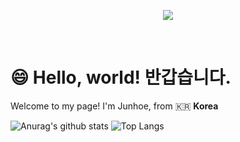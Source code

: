  
<p align='center'>
    <img src="https://capsule-render.vercel.app/api?type=waving&color=auto&height=400&section=header&text=Hello,%20World!&fontSize=90&animation=scaleIn&fontAlignY=38&desc=안녕하세요!%20프론트엔드%20개발자%20김준회입니다!&descAlignY=51&descAlign=55"/>
</p>
<br/>

# 😄 Hello, world! 반갑습니다.

Welcome to my page!
I'm Junhoe, from 🇰🇷 **Korea**

![Anurag's github stats](https://github-readme-stats.vercel.app/api?username=KimJunhoe153&show_icons=true&theme=tokyonight)
![Top Langs](https://github-readme-stats.vercel.app/api/top-langs/?username=KimJunhoe153&layout=compact&theme=tokyonight)

